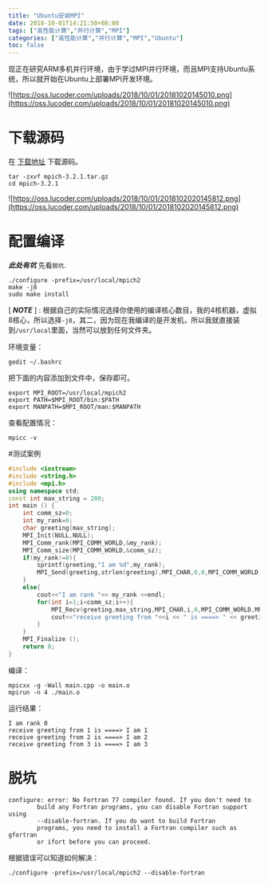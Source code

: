 ```yaml
---
title: "Ubuntu安装MPI"
date: 2018-10-01T14:21:50+08:00
tags: ["高性能计算","并行计算","MPI"]
categories: ["高性能计算","并行计算","MPI","Ubuntu"]
toc: false
---
```


现正在研究ARM多机并行环境，由于学过MPI并行环境，而且MPI支持Ubuntu系统，所以就开始在Ubuntu上部署MPI开发环境。

![https://oss.lucoder.com/uploads/2018/10/01/20181020145010.png](https://oss.lucoder.com/uploads/2018/10/01/20181020145010.png)

# 下载源码

在 [下载地址](http://www.mpich.org/downloads/) 下载源码。

```shell
tar -zxvf mpich-3.2.1.tar.gz
cd mpich-3.2.1
```

![https://oss.lucoder.com/uploads/2018/10/01/2018102020145812.png](https://oss.lucoder.com/uploads/2018/10/01/2018102020145812.png)

# 配置编译

***此处有坑*** 先看`脱坑`.
```
./configure -prefix=/usr/local/mpich2
make -j8
sudo make install
```

[ ***NOTE*** ] : 根据自己的实际情况选择你使用的编译核心数目，我的4核机器，虚拟8核心，所以选择`-j8`，其二，因为现在我编译的是开发机，所以我就直接装到`/usr/local`里面，当然可以放到任何文件夹。

环境变量：
```
gedit ~/.bashrc
```
把下面的内容添加到文件中，保存即可。
```
export MPI_ROOT=/usr/local/mpich2
export PATH=$MPI_ROOT/bin:$PATH
export MANPATH=$MPI_ROOT/man:$MANPATH
```

查看配置情况：
```
mpicc -v
```

#测试案例

```cpp
#include <iostream> 
#include <string.h> 
#include <mpi.h> 
using namespace std;
const int max_string = 200; 
int main () { 
    int comm_sz=0; 
    int my_rank=0; 
    char greeting[max_string]; 
    MPI_Init(NULL,NULL); 
    MPI_Comm_rank(MPI_COMM_WORLD,&my_rank); 
    MPI_Comm_size(MPI_COMM_WORLD,&comm_sz); 
    if(my_rank!=0){ 
        sprintf(greeting,"I am %d",my_rank);
        MPI_Send(greeting,strlen(greeting),MPI_CHAR,0,0,MPI_COMM_WORLD); 
    } 
    else{ 
        cout<<"I am rank "<< my_rank <<endl; 
        for(int i=1;i<comm_sz;i++){ 
            MPI_Recv(greeting,max_string,MPI_CHAR,i,0,MPI_COMM_WORLD,MPI_STATUS_IGNORE); 
            cout<<"receive greeting from "<<i << " is ====> " << greeting <<endl; 
        } 
    } 
    MPI_Finalize (); 
    return 0; 
}
```

编译：

```shell
mpicxx -g -Wall main.cpp -o main.o
mpirun -n 4 ./main.o
```

运行结果：
```shell
I am rank 0
receive greeting from 1 is ====> I am 1
receive greeting from 2 is ====> I am 2
receive greeting from 3 is ====> I am 3
```

# 脱坑

```
configure: error: No Fortran 77 compiler found. If you don't need to
        build any Fortran programs, you can disable Fortran support using
        --disable-fortran. If you do want to build Fortran
        programs, you need to install a Fortran compiler such as gfortran
        or ifort before you can proceed.
```
根据错误可以知道如何解决：
```
./configure -prefix=/usr/local/mpich2 --disable-fortran
```